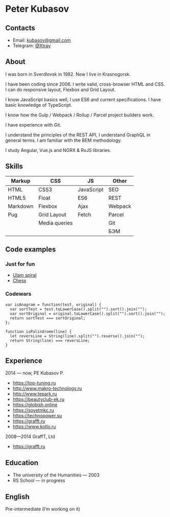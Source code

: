 # Peter Kubasov

## Contacts

- Email: <kubasov@gmail.com>
- Telegram: [@Xtray](http://t.me/Xtray)

## About

I was born in Sverdlovsk in 1982. Now I live in Krasnogorsk.

I have been coding since 2006.
I write valid, cross-browser HTML and CSS.
I can do responsive layout, Flexbox and Grid Layout.

I know JavaScript basics well, I use ES6 and current specifications.
I have basic knowledge of TypeScript.

I know how the Gulp / Webpack / Rollup / Parcel project builders work.

I have experience with Git.

I understand the principles of the REST API, I understand GraphQL in general terms.
I am familiar with the BEM methodology.

I study Angular, Vue.js and NGRX & RxJS libraries.

## Skills

| Markup   | CSS           | JS         | Other   |
| -------- | ------------- | ---------- | ------- |
| HTML     | CSS3          | JavaScript | SEO     |
| HTML5    | Float         | ES6        | REST    |
| Markdown | Flexbox       | Ajax       | Webpack |
| Pug      | Grid Layout   | Fetch      | Parcel  |
|          | Media queries |            | Git     |
|          |               |            | БЭМ     |

## Code examples

### Just for fun

- [Ulam spiral](https://codesandbox.io/s/ulam-spiral-ejw6y)
- [Chess](https://kubasovp.github.io/chess/)

### Codewars

```
var isAnagram = function(test, original) {
  var sortTest = test.toLowerCase().split("").sort().join("");
  var sortOriginal = original.toLowerCase().split("").sort().join("");
  return sortTest === sortOriginal;
};
```

```
function isPalindrome(line) {
  let reversLine = String(line).split("").reverse().join("");
  return String(line) === reversLine;
}
```

## Experience

2014 — now, PE Kubasov P.

- https://top-tuning.ru
- http://www.makro-technology.ru
- http://www.tepark.ru
- https://beautyclub-ek.ru
- https://globish.online
- https://sovetmkc.ru
- https://technopower.su
- https://grafft.ru
- https://www.kotlo.ru

2008—2014 GraffT, Ltd

- https://grafft.ru

## Education

- The university of the Humanities — 2003
- RS School — in progress

## English

Pre-intermediate (I’m working on it)

